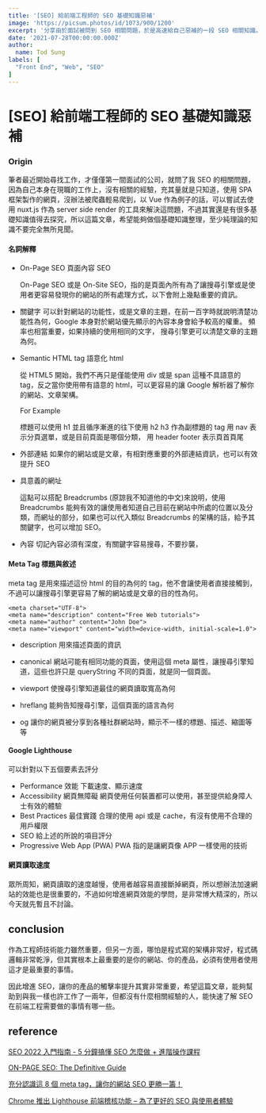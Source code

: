 ```yaml
---
title: '[SEO] 給前端工程師的 SEO 基礎知識惡補'
image: 'https://picsum.photos/id/1073/900/1200'
excerpt: '分享由於面試被問到 SEO 相關問題，於是高速給自己惡補的一段 SEO 相關知識。'
date: '2021-07-28T00:00:00.000Z'
author:
  name: Tod Sung
labels: [
  "Front End", "Web", "SEO"
]
---
```


# [SEO] 給前端工程師的 SEO 基礎知識惡補

### Origin

筆者最近開始尋找工作，才僅僅第一間面試的公司，就問了我 SEO 的相關問題，因為自己本身在現職的工作上，沒有相關的經驗，充其量就是只知道，使用 SPA 框架製作的網頁，沒辦法被爬蟲輕易爬到，以 Vue 作為例子的話，可以嘗試去使用 nuxt.js 作為 server side render 的工具來解決這問題，不過其實還是有很多基礎知識值得去探究，所以這篇文章，希望能夠做個基礎知識整理，至少純理論的知識不要完全無所見聞。

#### 名詞解釋

* On-Page SEO 頁面內容 SEO

    On-Page SEO 或是 On-Site SEO，指的是頁面內所有為了讓搜尋引擎或是使用者更容易發現你的網站的所有處理方式，以下會附上幾點重要的資訊。

* 關鍵字
    可以針對網站的功能性，或是文章的主題，在前一百字時就說明清楚功能性為何，Google 本身對於網站優先顯示的內容本身會給予較高的權重。
    頻率也相當重要，如果持續的使用相同的文字， 搜尋引擎更可以清楚文章的主題為何。

* Semantic HTML tag 語意化 html 
    
    從 HTML5 開始，我們不再只是僅能使用 div 或是 span 這種不具語意的 tag，反之當你使用帶有語意的 html，可以更容易的讓 Google 解析器了解你的網站、文章架構。

    For Example

    標題可以使用 h1 並且循序漸進的往下使用 h2 h3 作為副標題的 tag 
    用 nav 表示分頁選單，或是目前頁面是哪個分類，
    用 header footer 表示頁首頁尾

* 外部連結 
    如果你的網站或是文章，有相對應重要的外部連結資訊，也可以有效提升 SEO

* 具意義的網址 

    這點可以搭配 Breadcrumbs (原諒我不知道他的中文)來說明，使用 Breadcrumbs 能夠有效的讓使用者知道自己目前在網站中所處的位置以及分類，而網址的部分，如果也可以代入類似 Breadcrumbs 的架構的話，給予其關鍵字，也可以增加 SEO。

* 內容 
    切記內容必須有深度，有關鍵字容易搜尋，不要抄襲，


#### Meta Tag 標題與敘述

meta tag 是用來描述這份 html 的目的為何的 tag，他不會讓使用者直接接觸到，不過可以讓搜尋引擎更容易了解的網站或是文章的目的性為何。

```htmlembedded=
<meta charset="UTF-8">
<meta name="description" content="Free Web tutorials">
<meta name="author" content="John Doe">
<meta name="viewport" content="width=device-width, initial-scale=1.0">
```

*  description
用來描述頁面的資訊

* canonical
網站可能有相同功能的頁面，使用這個 meta 屬性，讓搜尋引擎知道，這些也許只是 queryString 不同的頁面，就是同一個頁面。

* viewport
使搜尋引擎知道最佳的網頁讀取寬高為何

* hreflang
能夠告知搜尋引擎，這個頁面的語言為何

* og
讓你的網頁被分享到各種社群網站時，顯示不一樣的標題、描述、縮圖等等

#### Google Lighthouse 

可以針對以下五個要素去評分
* Performance 效能
    下載速度、顯示速度
* Accessibility 網頁無障礙
    網頁使用任何裝置都可以使用，甚至提供給身障人士有效的體驗
* Best Practices 最佳實踐
    合理的使用 api 或是 cache，有沒有使用不合理的用戶權限
* SEO
    給上述的所說的項目評分
* Progressive Web App (PWA)
        PWA 指的是讓網頁像 APP 一樣使用的技術


#### 網頁讀取速度

眾所周知，網頁讀取的速度越慢，使用者越容易直接斷掉網頁，所以想辦法加速網站的效能也是很重要的，不過如何增進網頁效能的學問，是非常博大精深的，所以今天就先暫且不討論。

## conclusion

作為工程師技術能力雖然重要，但另一方面，哪怕是程式寫的架構非常好，程式碼邏輯非常乾淨，但其實根本上最重要的是你的網站、你的產品，必須有使用者使用這才是最重要的事情。

因此增進 SEO，讓你的產品的觸擊率提升其實非常重要，希望這篇文章，能夠幫助到與我一樣也許工作了一兩年，但都沒有什麼相關經驗的人，能快速了解 SEO 在前端工程需要做的事情有哪一些。

## reference

[SEO 2022 入門指南 - 5 分鐘搞懂 SEO 怎麼做 + 進階操作課程](https://seo.whoops.com.tw/what-is-seo/)

[ON-PAGE SEO: The Definitive Guide](https://backlinko.com/on-page-seo)

[充分認識這 8 個 meta tag，讓你的網站 SEO 更勝一籌！](https://ysnweb.net/2020/01/seo-guide/html-meta-tag-seo/)

[Chrome 推出 Lighthouse 前端稽核功能 – 為了更好的 SEO 與使用者體驗](https://www.astralweb.com.tw/google-lighthouse-for-front-end-audits-to-imporve-better-seo-and-user-experience/)